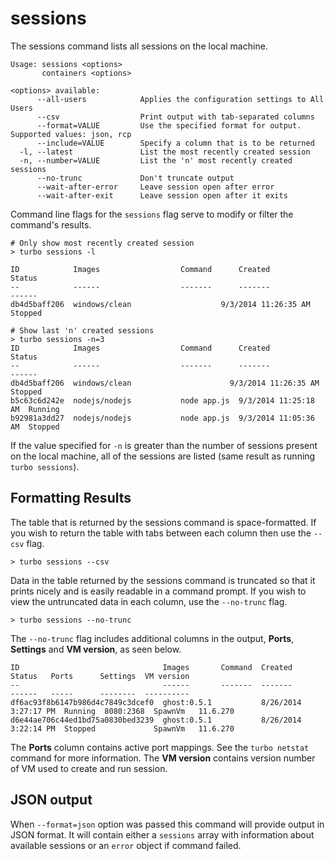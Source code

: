 # sessions

The sessions command lists all sessions on the local machine.  

```
Usage: sessions <options>
       containers <options>

<options> available:
      --all-users            Applies the configuration settings to All Users
      --csv                  Print output with tab-separated columns
      --format=VALUE         Use the specified format for output. Supported values: json, rcp
      --include=VALUE        Specify a column that is to be returned
  -l, --latest               List the most recently created session
  -n, --number=VALUE         List the 'n' most recently created sessions
      --no-trunc             Don't truncate output
      --wait-after-error     Leave session open after error
      --wait-after-exit      Leave session open after it exits
```

Command line flags for the `sessions` flag serve to modify or filter the command's results. 

```
# Only show most recently created session
> turbo sessions -l

ID            Images                  Command      Created               Status
--            ------                  -------      -------               ------
db4d5baff206  windows/clean                    9/3/2014 11:26:35 AM  Stopped

# Show last 'n' created sessions
> turbo sessions -n=3
ID            Images                  Command      Created               Status
--            ------                  -------      -------               ------
db4d5baff206  windows/clean                      9/3/2014 11:26:35 AM  Stopped
b5c63c6d242e  nodejs/nodejs           node app.js  9/3/2014 11:25:18 AM  Running
b92981a3dd27  nodejs/nodejs           node app.js  9/3/2014 11:05:36 AM  Stopped
```

If the value specified for `-n` is greater than the number of sessions present on the local machine, all of the sessions are listed (same result as running `turbo sessions`). 

## Formatting Results

The table that is returned by the sessions command is space-formatted. If you wish to return the table with tabs between each column then use the `--csv` flag. 

```
> turbo sessions --csv
```

Data in the table returned by the sessions command is truncated so that it prints nicely and is easily readable in a command prompt. If you wish to view the untruncated data in each column, use the `--no-trunc` flag. 

```
> turbo sessions --no-trunc
```

The `--no-trunc` flag includes additional columns in the output, **Ports**, **Settings** and **VM version**, as seen below.

	ID                                Images       Command  Created               Status   Ports      Settings  VM version
	--                                ------       -------  -------               ------   -----      --------  ----------
	df6ac93f8b6147b986d4c7849c3dcef0  ghost:0.5.1           8/26/2014 3:27:17 PM  Running  8080:2368  SpawnVm   11.6.270
	d6e44ae706c44ed1bd75a0830bed3239  ghost:0.5.1           8/26/2014 3:22:14 PM  Stopped             SpawnVm   11.6.270

The **Ports** column contains active port mappings. See the `turbo netstat` command for more information. The **VM version** contains version number of VM used to create and run session.

## JSON output

When `--format=json` option was passed this command will provide output in JSON format. It will contain either a `sessions` array with information about available sessions or an `error` object if command failed.